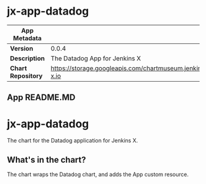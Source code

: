 # jx-app-datadog

|App Metadata||
|---|---|
| **Version** | 0.0.4 |
| **Description** | The Datadog App for Jenkins X |
| **Chart Repository** | https://storage.googleapis.com/chartmuseum.jenkins-x.io |

## App README.MD

# jx-app-datadog

The chart for the Datadog application for Jenkins X.

## What's in the chart?

The chart wraps the Datadog chart, and adds the App custom resource.
